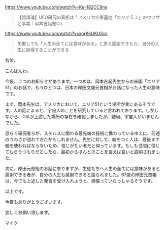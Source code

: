 https://www.youtube.com/watch?v=Ke-182CC9ns

> 【陰謀論】UFO研究の真相は？アメリカ空軍基地「エリア５１」のウワサと事実｜岡本吉起塾Ch

https://www.youtube.com/watch?v=xnrKeUKU3cs

> 失敗しても「人生の全てには意味がある」と思え感謝できたら、自分の人生に納得することができる

各位、

こんばんわ。

今夜、二つのお知らせがあります。一つめは、岡本吉起先生からの米国「エリア51」のお話で、もうひとつは、日本の岸田文雄元首相がお話になった人生の意味です。

まず、岡本先生は、アメリカにおいて、エリア51という場所が実にあるそうです。人の話によると、宇宙人のことを研究していると言われております。しかしながら、CIAが上述した場所の存在を確認しましたが、結局、宇宙人がいませんでした。

恐らく研究者らが、ステルスに関わる最先端の技術に携わっているゆえに、前述のうわさが流れてきたかもしれません。先生に対して、嘘をつく人は、最後まで嘘を使わねばならないため、信じがたい者だと仰っています。もしも世間に信じてもらうつもりだとしたら、最初からほんとのことを言えば良いと説明されました。

次に、岸田元首相のお話に参りますが、生徒たちへ人生の全てには意味があると感謝できる者が、自分の人生も感謝できると語られました。67歳の岸田元首相は、今でも上述した発言を受け入れようと、頑張っていらっしゃるそうです。

以上です。

今夜もありがとうございます。

宜しくお願い致します。

マイク
